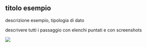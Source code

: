 ## titolo esempio

descrizione esempio, tipologia di dato

descrivere tutti i passaggio con elenchi puntati e con screenshots

<img src="/img/esempi_uso/add_nomecartella/add_nomeesempio1.png">

